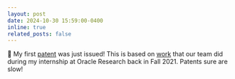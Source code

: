 ```yaml
---
layout: post
date: 2024-10-30 15:59:00-0400
inline: true
related_posts: false
---
```


:scroll: My first [patent](https://patents.google.com/patent/US12130929B2/) was just issued! This is based on [work](https://arxiv.org/pdf/2206.03317) that our team did during my internship at Oracle Research back in Fall 2021. Patents sure are slow!
